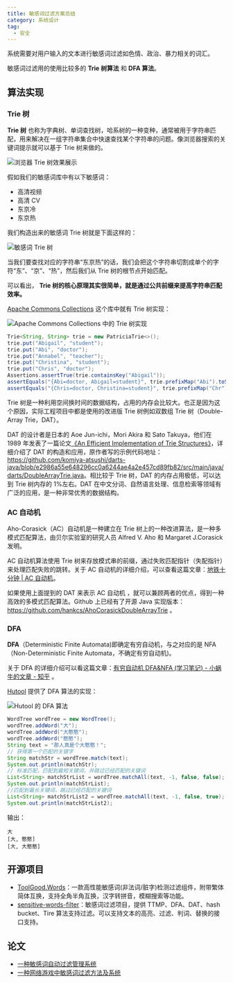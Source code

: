 ```yaml
---
title: 敏感词过滤方案总结
category: 系统设计
tag:
  - 安全
---
```


系统需要对用户输入的文本进行敏感词过滤如色情、政治、暴力相关的词汇。

敏感词过滤用的使用比较多的 **Trie 树算法** 和 **DFA 算法**。

## 算法实现

### Trie 树

**Trie 树** 也称为字典树、单词查找树，哈系树的一种变种，通常被用于字符串匹配，用来解决在一组字符串集合中快速查找某个字符串的问题。像浏览器搜索的关键词提示就可以基于 Trie 树来做的。

![浏览器 Trie 树效果展示](https://oss.javaguide.cn/github/javaguide/system-design/security/brower-trie.png)

假如我们的敏感词库中有以下敏感词：

- 高清视频
- 高清 CV
- 东京冷
- 东京热

我们构造出来的敏感词 Trie 树就是下面这样的：

![敏感词 Trie 树](https://oss.javaguide.cn/github/javaguide/system-design/security/sensitive-word-trie.png)

当我们要查找对应的字符串“东京热”的话，我们会把这个字符串切割成单个的字符“东”、“京”、“热”，然后我们从 Trie 树的根节点开始匹配。

可以看出， **Trie 树的核心原理其实很简单，就是通过公共前缀来提高字符串匹配效率。**

[Apache Commons Collections](https://mvnrepository.com/artifact/org.apache.commons/commons-collections4) 这个库中就有 Trie 树实现：

![Apache Commons Collections 中的 Trie 树实现](https://oss.javaguide.cn/github/javaguide/system-design/security/common-collections-trie.png)

```java
Trie<String, String> trie = new PatriciaTrie<>();
trie.put("Abigail", "student");
trie.put("Abi", "doctor");
trie.put("Annabel", "teacher");
trie.put("Christina", "student");
trie.put("Chris", "doctor");
Assertions.assertTrue(trie.containsKey("Abigail"));
assertEquals("{Abi=doctor, Abigail=student}", trie.prefixMap("Abi").toString());
assertEquals("{Chris=doctor, Christina=student}", trie.prefixMap("Chr").toString());
```

Trie 树是一种利用空间换时间的数据结构，占用的内存会比较大。也正是因为这个原因，实际工程项目中都是使用的改进版 Trie 树例如双数组 Trie 树（Double-Array Trie，DAT）。

DAT 的设计者是日本的 Aoe Jun-ichi，Mori Akira 和 Sato Takuya，他们在 1989 年发表了一篇论文[《An Efficient Implementation of Trie Structures》](https://www.co-ding.com/assets/pdf/dat.pdf)，详细介绍了 DAT 的构造和应用，原作者写的示例代码地址：<https://github.com/komiya-atsushi/darts-java/blob/e2986a55e648296cc0a6244ae4a2e457cd89fb82/src/main/java/darts/DoubleArrayTrie.java>。相比较于 Trie 树，DAT 的内存占用极低，可以达到 Trie 树内存的 1%左右。DAT 在中文分词、自然语言处理、信息检索等领域有广泛的应用，是一种非常优秀的数据结构。

### AC 自动机

Aho-Corasick（AC）自动机是一种建立在 Trie 树上的一种改进算法，是一种多模式匹配算法，由贝尔实验室的研究人员 Alfred V. Aho 和 Margaret J.Corasick 发明。

AC 自动机算法使用 Trie 树来存放模式串的前缀，通过失败匹配指针（失配指针）来处理匹配失败的跳转。关于 AC 自动机的详细介绍，可以查看这篇文章：[地铁十分钟 | AC 自动机](https://zhuanlan.zhihu.com/p/146369212)。

如果使用上面提到的 DAT 来表示 AC 自动机 ，就可以兼顾两者的优点，得到一种高效的多模式匹配算法。Github 上已经有了开源 Java 实现版本：<https://github.com/hankcs/AhoCorasickDoubleArrayTrie> 。

### DFA

**DFA**（Deterministic Finite Automata)即确定有穷自动机，与之对应的是 NFA（Non-Deterministic Finite Automata，不确定有穷自动机)。

关于 DFA 的详细介绍可以看这篇文章：[有穷自动机 DFA&NFA (学习笔记) - 小蜗牛的文章 - 知乎](https://zhuanlan.zhihu.com/p/30009083) 。

[Hutool](https://hutool.cn/docs/#/dfa/%E6%A6%82%E8%BF%B0) 提供了 DFA 算法的实现：

![Hutool 的 DFA 算法](https://oss.javaguide.cn/github/javaguide/system-design/security/hutool-dfa.png)

```java
WordTree wordTree = new WordTree();
wordTree.addWord("大");
wordTree.addWord("大憨憨");
wordTree.addWord("憨憨");
String text = "那人真是个大憨憨！";
// 获得第一个匹配的关键字
String matchStr = wordTree.match(text);
System.out.println(matchStr);
// 标准匹配，匹配到最短关键词，并跳过已经匹配的关键词
List<String> matchStrList = wordTree.matchAll(text, -1, false, false);
System.out.println(matchStrList);
//匹配到最长关键词，跳过已经匹配的关键词
List<String> matchStrList2 = wordTree.matchAll(text, -1, false, true);
System.out.println(matchStrList2);
```

输出：

```plain
大
[大, 憨憨]
[大, 大憨憨]
```

## 开源项目

- [ToolGood.Words](https://github.com/toolgood/ToolGood.Words)：一款高性能敏感词(非法词/脏字)检测过滤组件，附带繁体简体互换，支持全角半角互换，汉字转拼音，模糊搜索等功能。
- [sensitive-words-filter](https://github.com/hooj0/sensitive-words-filter)：敏感词过滤项目，提供 TTMP、DFA、DAT、hash bucket、Tire 算法支持过滤。可以支持文本的高亮、过滤、判词、替换的接口支持。

## 论文

- [一种敏感词自动过滤管理系统](https://patents.google.com/patent/CN101964000B)
- [一种网络游戏中敏感词过滤方法及系统](https://patents.google.com/patent/CN103714160A/zh)

<!-- @include: @article-footer.snippet.md -->
